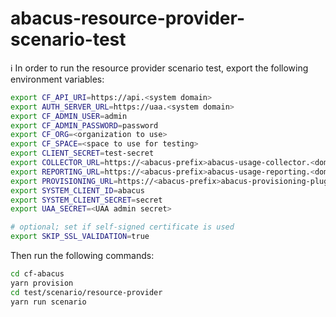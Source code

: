 abacus-resource-provider-scenario-test
===

:information_source: In order to run the resource provider scenario test, export the following environment variables:

```bash
export CF_API_URI=https://api.<system domain>
export AUTH_SERVER_URL=https://uaa.<system domain>
export CF_ADMIN_USER=admin
export CF_ADMIN_PASSWORD=password
export CF_ORG=<organization to use>
export CF_SPACE=<space to use for testing>
export CLIENT_SECRET=test-secret
export COLLECTOR_URL=https://<abacus-prefix>abacus-usage-collector.<domain>
export REPORTING_URL=https://<abacus-prefix>abacus-usage-reporting.<domain>
export PROVISIONING_URL=https://<abacus-prefix>abacus-provisioning-plugin.<domain>
export SYSTEM_CLIENT_ID=abacus
export SYSTEM_CLIENT_SECRET=secret
export UAA_SECRET=<UAA admin secret>

# optional; set if self-signed certificate is used
export SKIP_SSL_VALIDATION=true
```

Then run the following commands:

```bash
cd cf-abacus
yarn provision
cd test/scenario/resource-provider
yarn run scenario
```